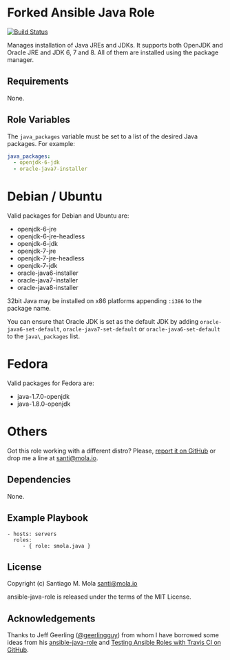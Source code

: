 Forked Ansible Java Role
=================

[![Build Status](https://travis-ci.org/smola/ansible-java-role.svg?branch=master)](https://travis-ci.org/smola/ansible-java-role)

Manages installation of Java JREs and JDKs. It supports both OpenJDK and Oracle
JRE and JDK 6, 7 and 8. All of them are installed using the package manager.

Requirements
------------

None.

Role Variables
--------------

The `java_packages` variable must be set to a list of the desired Java packages. For example:

```yaml
java_packages:
  - openjdk-6-jdk
  - oracle-java7-installer
```

# Debian / Ubuntu

Valid packages for Debian and Ubuntu are:

- openjdk-6-jre
- openjdk-6-jre-headless
- openjdk-6-jdk
- openjdk-7-jre
- openjdk-7-jre-headless
- openjdk-7-jdk
- oracle-java6-installer
- oracle-java7-installer
- oracle-java8-installer

32bit Java may be installed on x86 platforms appending `:i386` to the package name.

You can ensure that Oracle JDK is set as the default JDK by adding `oracle-java6-set-default`, `oracle-java7-set-default` or `oracle-java6-set-default` to the `java\_packages` list.

# Fedora

Valid packages for Fedora are:

- java-1.7.0-openjdk
- java-1.8.0-openjdk

# Others

Got this role working with a different distro? Please, [report it on GitHub](http://github.com/smola/ansible-java-role/issues) or drop me a line at santi@mola.io.

Dependencies
------------

None.

Example Playbook
-------------------------

    - hosts: servers
      roles:
         - { role: smola.java }

License
-------

Copyright (c) Santiago M. Mola <santi@mola.io>

ansible-java-role is released under the terms of the MIT License.


Acknowledgements
----------------

Thanks to Jeff Geerling ([@geerlingguy](https://github.com/geerlingguy)) from whom I have borrowed some ideas from his [ansible-java-role](https://github.com/geerlingguy/ansible-role-java) and [Testing Ansible Roles with Travis CI on GitHub](https://servercheck.in/blog/testing-ansible-roles-travis-ci-github).

